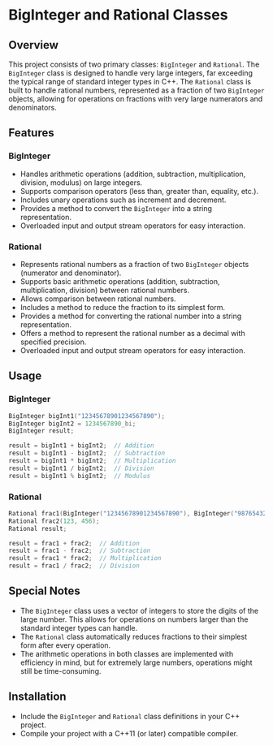 
# BigInteger and Rational Classes

## Overview
This project consists of two primary classes: `BigInteger` and `Rational`. The `BigInteger` class is designed to handle very large integers, far exceeding the typical range of standard integer types in C++. The `Rational` class is built to handle rational numbers, represented as a fraction of two `BigInteger` objects, allowing for operations on fractions with very large numerators and denominators.

## Features

### BigInteger
- Handles arithmetic operations (addition, subtraction, multiplication, division, modulus) on large integers.
- Supports comparison operators (less than, greater than, equality, etc.).
- Includes unary operations such as increment and decrement.
- Provides a method to convert the `BigInteger` into a string representation.
- Overloaded input and output stream operators for easy interaction.

### Rational
- Represents rational numbers as a fraction of two `BigInteger` objects (numerator and denominator).
- Supports basic arithmetic operations (addition, subtraction, multiplication, division) between rational numbers.
- Allows comparison between rational numbers.
- Includes a method to reduce the fraction to its simplest form.
- Provides a method for converting the rational number into a string representation.
- Offers a method to represent the rational number as a decimal with specified precision.
- Overloaded input and output stream operators for easy interaction.

## Usage

### BigInteger
```cpp
BigInteger bigInt1("12345678901234567890");
BigInteger bigInt2 = 1234567890_bi;
BigInteger result;

result = bigInt1 + bigInt2;  // Addition
result = bigInt1 - bigInt2;  // Subtraction
result = bigInt1 * bigInt2;  // Multiplication
result = bigInt1 / bigInt2;  // Division
result = bigInt1 % bigInt2;  // Modulus
```

### Rational
```cpp
Rational frac1(BigInteger("12345678901234567890"), BigInteger("98765432109876543210"));
Rational frac2(123, 456);
Rational result;

result = frac1 + frac2;  // Addition
result = frac1 - frac2;  // Subtraction
result = frac1 * frac2;  // Multiplication
result = frac1 / frac2;  // Division
```

## Special Notes
- The `BigInteger` class uses a vector of integers to store the digits of the large number. This allows for operations on numbers larger than the standard integer types can handle.
- The `Rational` class automatically reduces fractions to their simplest form after every operation.
- The arithmetic operations in both classes are implemented with efficiency in mind, but for extremely large numbers, operations might still be time-consuming.

## Installation
- Include the `BigInteger` and `Rational` class definitions in your C++ project.
- Compile your project with a C++11 (or later) compatible compiler.
